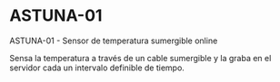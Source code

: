 # ASTUNA-01
ASTUNA-01 - Sensor de temperatura sumergible online

Sensa la temperatura a través de un cable sumergible y la graba en el servidor cada un intervalo definible de tiempo.
